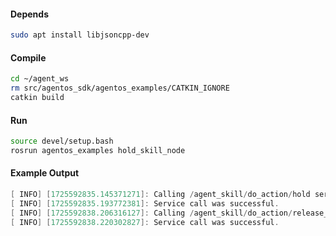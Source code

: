 #### Depends

```bash
sudo apt install libjsoncpp-dev
```

#### Compile

```bash
cd ~/agent_ws
rm src/agentos_sdk/agentos_examples/CATKIN_IGNORE
catkin build
```

#### Run


```bash
source devel/setup.bash
rosrun agentos_examples hold_skill_node
```

#### Example Output

```powershell
[ INFO] [1725592835.145371271]: Calling /agent_skill/do_action/hold service...
[ INFO] [1725592835.193772381]: Service call was successful.
[ INFO] [1725592838.206316127]: Calling /agent_skill/do_action/release_hold service...
[ INFO] [1725592838.220302827]: Service call was successful.
```
